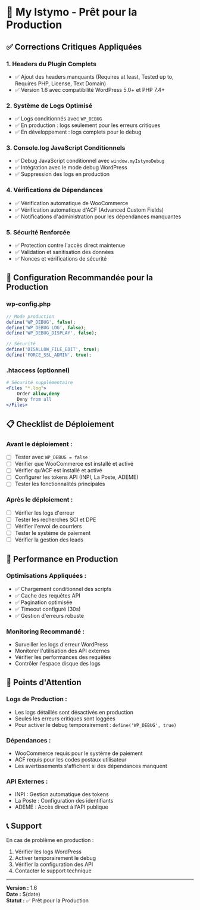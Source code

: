 # 🚀 My Istymo - Prêt pour la Production

## ✅ Corrections Critiques Appliquées

### 1. Headers du Plugin Complets
- ✅ Ajout des headers manquants (Requires at least, Tested up to, Requires PHP, License, Text Domain)
- ✅ Version 1.6 avec compatibilité WordPress 5.0+ et PHP 7.4+

### 2. Système de Logs Optimisé
- ✅ Logs conditionnés avec `WP_DEBUG`
- ✅ En production : logs seulement pour les erreurs critiques
- ✅ En développement : logs complets pour le debug

### 3. Console.log JavaScript Conditionnels
- ✅ Debug JavaScript conditionnel avec `window.myIstymoDebug`
- ✅ Intégration avec le mode debug WordPress
- ✅ Suppression des logs en production

### 4. Vérifications de Dépendances
- ✅ Vérification automatique de WooCommerce
- ✅ Vérification automatique d'ACF (Advanced Custom Fields)
- ✅ Notifications d'administration pour les dépendances manquantes

### 5. Sécurité Renforcée
- ✅ Protection contre l'accès direct maintenue
- ✅ Validation et sanitisation des données
- ✅ Nonces et vérifications de sécurité

## 🔧 Configuration Recommandée pour la Production

### wp-config.php
```php
// Mode production
define('WP_DEBUG', false);
define('WP_DEBUG_LOG', false);
define('WP_DEBUG_DISPLAY', false);

// Sécurité
define('DISALLOW_FILE_EDIT', true);
define('FORCE_SSL_ADMIN', true);
```

### .htaccess (optionnel)
```apache
# Sécurité supplémentaire
<Files "*.log">
    Order allow,deny
    Deny from all
</Files>
```

## 📋 Checklist de Déploiement

### Avant le déploiement :
- [ ] Tester avec `WP_DEBUG = false`
- [ ] Vérifier que WooCommerce est installé et activé
- [ ] Vérifier qu'ACF est installé et activé
- [ ] Configurer les tokens API (INPI, La Poste, ADEME)
- [ ] Tester les fonctionnalités principales

### Après le déploiement :
- [ ] Vérifier les logs d'erreur
- [ ] Tester les recherches SCI et DPE
- [ ] Vérifier l'envoi de courriers
- [ ] Tester le système de paiement
- [ ] Vérifier la gestion des leads

## 🎯 Performance en Production

### Optimisations Appliquées :
- ✅ Chargement conditionnel des scripts
- ✅ Cache des requêtes API
- ✅ Pagination optimisée
- ✅ Timeout configuré (30s)
- ✅ Gestion d'erreurs robuste

### Monitoring Recommandé :
- Surveiller les logs d'erreur WordPress
- Monitorer l'utilisation des API externes
- Vérifier les performances des requêtes
- Contrôler l'espace disque des logs

## 🚨 Points d'Attention

### Logs de Production :
- Les logs détaillés sont désactivés en production
- Seules les erreurs critiques sont loggées
- Pour activer le debug temporairement : `define('WP_DEBUG', true)`

### Dépendances :
- WooCommerce requis pour le système de paiement
- ACF requis pour les codes postaux utilisateur
- Les avertissements s'affichent si des dépendances manquent

### API Externes :
- INPI : Gestion automatique des tokens
- La Poste : Configuration des identifiants
- ADEME : Accès direct à l'API publique

## 📞 Support

En cas de problème en production :
1. Vérifier les logs WordPress
2. Activer temporairement le debug
3. Vérifier la configuration des API
4. Contacter le support technique

---
**Version :** 1.6  
**Date :** $(date)  
**Statut :** ✅ Prêt pour la Production
